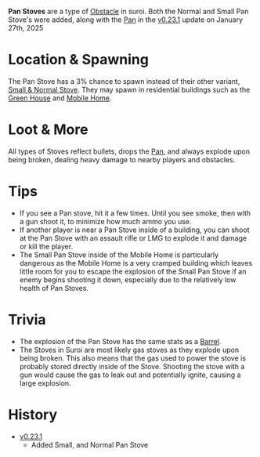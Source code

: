 **Pan Stoves** are a type of [Obstacle](/obstacles) in suroi. Both the Normal and Small Pan Stove's were added, along with the [Pan](/weapons/melee/pan) in the [v0.23.1](https://github.com/HasangerGames/suroi/releases/tag/v0.23.1) update on January 27th, 2025

# Location & Spawning

The Pan Stove has a 3% chance to spawn instead of their other variant, [Small & Normal Stove](/obstacles/stoves). They may spawn in residential buildings such as the [Green House](/buildings/green_house) and [Mobile Home](/buildings/mobile_home).

# Loot & More

All types of Stoves reflect bullets, drops the [Pan](/weapons/melee/pan), and always explode upon being broken, dealing heavy damage to nearby players and obstacles.

# Tips

- If you see a Pan stove, hit it a few times. Until you see smoke, then with a gun shoot it, to minimize how much ammo you use.
- If another player is near a Pan Stove inside of a building, you can shoot at the Pan Stove with an assault rifle or LMG to explode it and damage or kill the player.
- The Small Pan Stove inside of the Mobile Home is particularly dangerous as the Mobile Home is a very cramped building which leaves little room for you to escape the explosion of the Small Pan Stove if an enemy begins shooting it down, especially due to the relatively low health of Pan Stoves.

# Trivia

- The explosion of the Pan Stove has the same stats as a [Barrel](/obstacles/barrel).
- The Stoves in Suroi are most likely gas stoves as they explode upon being broken. This also means that the gas used to power the stove is probably stored directly inside of the Stove. Shooting the stove with a gun would cause the gas to leak out and potentially ignite, causing a large explosion.

# History

- [v0.23.1](https://github.com/HasangerGames/suroi/releases/tag/v0.23.1)
  - Added Small, and Normal Pan Stove


